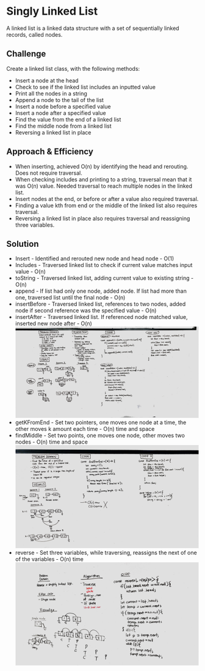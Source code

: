 # Singly Linked List
A linked list is a linked data structure with a set of sequentially linked records, called nodes. 

## Challenge
Create a linked list class, with the following methods:
* Insert a node at the head
* Check to see if the linked list includes an inputted value
* Print all the nodes in a string
* Append a node to the tail of the list
* Insert a node before a specified value
* Insert a node after a specified value
* Find the value from the end of a linked list
* Find the middle node from a linked list
* Reversing a linked list in place

## Approach & Efficiency
* When inserting, achieved O(n) by identifying the head and rerouting. Does not require traversal.
* When checking includes and printing to a string, traversal mean that it was O(n) value. Needed traversal to reach multiple nodes in the linked list.
* Insert nodes at the end, or before or after a value also required traversal.
* Finding a value kth from end or the middle of the linked list also requires traversal.
* Reversing a linked list in place also requires traversal and reassigning three variables.

## Solution
* Insert - Identified and rerouted new node and head node - O(1)
* Includes - Traversed linked list to check if current value matches input value - O(n)
* toString - Traversed linked list, adding current value to existing string - O(n)
* append - If list had only one node, added node. If list had more than one, traversed list until the final node - O(n)
* insertBefore - Traversed linked list, references to two nodes, added node if second reference was the specified value - O(n)
* insertAfter - Traversed linked list. If referenced node matched value, inserted new node after - O(n)
![Whiteboard Image - Append and Insert](./../../assets/ll_insertions.jpg)
* getKFromEnd - Set two pointers, one moves one node at a time, the other moves k amount each time - O(n) time and space
* findMiddle - Set two points, one moves one node, other moves two nodes - O(n) time and space
![Whiteboard Image - kth from end](./../../assets/ll_kth_from_end.jpg)
* reverse - Set three variables, while traversing, reassigns the next of one of the variables - O(n) time
![Whiteboard Image - Reverse](./../../assets/ll_reverse.jpg)